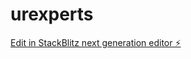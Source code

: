 # urexperts

[Edit in StackBlitz next generation editor ⚡️](https://stackblitz.com/~/github.com/lightspiritux/urexperts)
